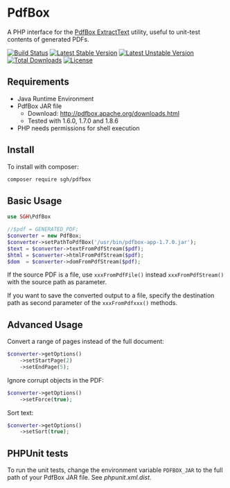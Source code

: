 # PdfBox

A PHP interface for the [PdfBox ExtractText](http://pdfbox.apache.org/commandline/#extractText) utility, useful to unit-test contents of generated PDFs.

[![Build Status](https://travis-ci.org/schmengler/PdfBox.svg?branch=master)](https://travis-ci.org/schmengler/PdfBox) [![Latest Stable Version](https://poser.pugx.org/sgh/pdfbox/version)](https://packagist.org/packages/sgh/pdfbox) [![Latest Unstable Version](https://poser.pugx.org/sgh/pdfbox/v/unstable)](//packagist.org/packages/sgh/pdfbox) [![Total Downloads](https://poser.pugx.org/sgh/pdfbox/downloads)](https://packagist.org/packages/sgh/pdfbox) [![License](https://poser.pugx.org/sgh/pdfbox/license)](https://packagist.org/packages/sgh/pdfbox)
## Requirements
- Java Runtime Environment
- PdfBox JAR file
  - Download: http://pdfbox.apache.org/downloads.html
  - Tested with 1.6.0, 1.7.0 and 1.8.6
- PHP needs permissions for shell execution

## Install
To install with composer:

```sh
composer require sgh/pdfbox
```

## Basic Usage
```php
use SGH\PdfBox

//$pdf = GENERATED_PDF;
$converter = new PdfBox;
$converter->setPathToPdfBox('/usr/bin/pdfbox-app-1.7.0.jar');
$text = $converter->textFromPdfStream($pdf);
$html = $converter->htmlFromPdfStream($pdf);
$dom  = $converter->domFromPdfStream($pdf);
```

If the source PDF is a file, use `xxxFromPdfFile()` instead `xxxFromPdfStream()` with the source path as parameter.

If you want to save the converted output to a file, specify the destination path as second parameter of the `xxxFromPdfxxx()` methods.

## Advanced Usage

Convert a range of pages instead of the full document:
```php
$converter->getOptions()
    ->setStartPage(2)
	->setEndPage(5);
```

Ignore corrupt objects in the PDF:
```php
$converter->getOptions()
    ->setForce(true);
```

Sort text:
```php
$converter->getOptions()
    ->setSort(true);
```

## PHPUnit tests
To run the unit tests, change the environment variable `PDFBOX_JAR` to the full path of your PdfBox JAR file. See *phpunit.xml.dist*.

